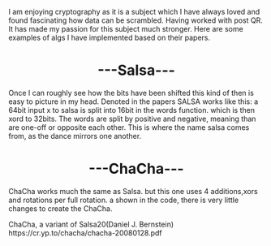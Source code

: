 I am enjoying cryptography as it is a subject which I have always loved and found fascinating how data can be scrambled. Having worked with post QR. It has made my passion for this subject much stronger. Here are some examples of algs I have implemented based on their papers. 
<p>
  <center>    <h1> ---Salsa--- </h1> </center>
 Once I can roughly see how the bits have been shifted this kind of then is easy to picture in my head. Denoted in the papers SALSA works like this: a 64bit input x to salsa is split into 16bit in the words function. which is then xord to 32bits. The words are split by positive and negative, meaning than are one-off or opposite
each other. This is where the name salsa comes from, as the dance mirrors one another. 
  
</p>

<p>
  <center>      <h1>    ---ChaCha---  </h1>   </center>
ChaCha works much the same as Salsa. but this one uses 4 additions,xors and rotations per full rotation. a shown in the code, there is very little changes to create the ChaCha.
</p>
<p>
ChaCha, a variant of Salsa20(Daniel J. Bernstein) https://cr.yp.to/chacha/chacha-20080128.pdf

               



